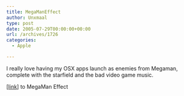 ```yaml
---
title: MegaManEffect
author: Unxmaal
type: post
date: 2005-07-29T00:00:00+00:00
url: /archives/1726
categories:
  - Apple

---
```

I really love having my OSX apps launch as enemies from Megaman, complete with the starfield and the bad video game music.

[[link][1]] to MegaMan Effect

 [1]: http://mikezornek.com/cocoa/megamaneffect/
